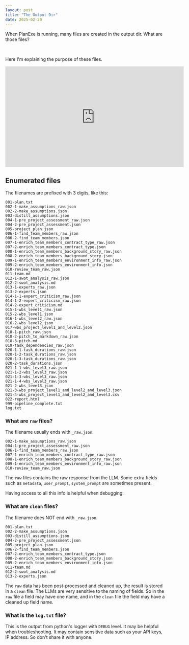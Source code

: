 ```yaml
---
layout: post
title: "The Output Dir"
date: 2025-02-20
---
```


When PlanExe is running, many files are created in the output dir. What are those files?

<br>

Here I'm explaining the purpose of these files.

<iframe width="560" height="315" src="https://www.youtube.com/embed/7AM2F1C4CGI?si=omxCdGIuJ-lMmW8e" title="YouTube video player" frameborder="0" allow="accelerometer; autoplay; clipboard-write; encrypted-media; gyroscope; picture-in-picture; web-share" referrerpolicy="strict-origin-when-cross-origin" allowfullscreen></iframe>

<br>

## Enumerated files

The filenames are prefixed with 3 digits, like this:

```
001-plan.txt
002-1-make_assumptions_raw.json
002-2-make_assumptions.json
003-distill_assumptions.json
004-1-pre_project_assessment_raw.json
004-2-pre_project_assessment.json
005-project_plan.json
006-1-find_team_members_raw.json
006-2-find_team_members.json
007-1-enrich_team_members_contract_type_raw.json
007-2-enrich_team_members_contract_type.json
008-1-enrich_team_members_background_story_raw.json
008-2-enrich_team_members_background_story.json
009-1-enrich_team_members_environment_info_raw.json
009-2-enrich_team_members_environment_info.json
010-review_team_raw.json
011-team.md
012-1-swot_analysis_raw.json
012-2-swot_analysis.md
013-1-experts_raw.json
013-2-experts.json
014-1-1-expert_criticism_raw.json
014-1-2-expert_criticism_raw.json
014-2-expert_criticism.md
015-1-wbs_level1_raw.json
015-2-wbs_level1.json
016-1-wbs_level2_raw.json
016-2-wbs_level2.json
017-wbs_project_level1_and_level2.json
018-1-pitch_raw.json
018-2-pitch_to_markdown_raw.json
018-3-pitch.md
019-task_dependencies_raw.json
020-1-1-task_durations_raw.json
020-1-2-task_durations_raw.json
020-1-3-task_durations_raw.json
020-2-task_durations.json
021-1-1-wbs_level3_raw.json
021-1-2-wbs_level3_raw.json
021-1-3-wbs_level3_raw.json
021-1-4-wbs_level3_raw.json
021-2-wbs_level3.json
021-3-wbs_project_level1_and_level2_and_level3.json
021-4-wbs_project_level1_and_level2_and_level3.csv
022-report.html
999-pipeline_complete.txt
log.txt
```

### What are `raw` files?

The filename usually ends with `_raw.json`.

```
002-1-make_assumptions_raw.json
004-1-pre_project_assessment_raw.json
006-1-find_team_members_raw.json
007-1-enrich_team_members_contract_type_raw.json
008-1-enrich_team_members_background_story_raw.json
009-1-enrich_team_members_environment_info_raw.json
010-review_team_raw.json
```

The `raw` files contains the raw response from the LLM. 
Some extra fields such as `metadata`, `user_prompt`, `system_prompt` are sometimes present.

Having access to all this info is helpful when debugging.

### What are `clean` files?

The filename does NOT end with `_raw.json`.

```
001-plan.txt
002-2-make_assumptions.json
003-distill_assumptions.json
004-2-pre_project_assessment.json
005-project_plan.json
006-2-find_team_members.json
007-2-enrich_team_members_contract_type.json
008-2-enrich_team_members_background_story.json
009-2-enrich_team_members_environment_info.json
011-team.md
012-2-swot_analysis.md
013-2-experts.json
```

The `raw` data has been post-processed and cleaned up, the result is stored in a `clean` file.
The LLMs are very sensitive to the naming of fields. So in the `raw` file a field may have one name,
and in the `clean` file the field may have a cleaned up field name.

### What is the `log.txt` file?

This is the output from python's logger with `DEBUG` level.
It may be helpful when troubleshooting.
It may contain sensitive data such as your API keys, IP address. So don't share it with anyone.
